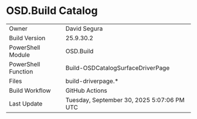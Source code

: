 ﻿# OSD.Build Catalog

| | |
|-|-|
| Owner | David Segura |
| Build Version | 25.9.30.2 |
| PowerShell Module | OSD.Build |
| PowerShell Function | Build-OSDCatalogSurfaceDriverPage |
| Files | build-driverpage.* |
| Build Workflow | GitHub Actions |
| Last Update | Tuesday, September 30, 2025 5:07:06 PM UTC |

